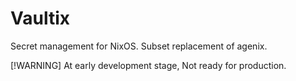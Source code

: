 # Vaultix

Secret management for NixOS. Subset replacement of agenix.

[!WARNING]
At early development stage, Not ready for production.
